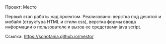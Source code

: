 Проект: Место

Первый этап работы над проектом. 
Реализовано: верстка под десктоп и мобайл (структура HTML и стили css), верстка формы ввода информации о пользователе и вызов ее средствами java script. 

Ссылка: https://sonotania.github.io/mesto/ 